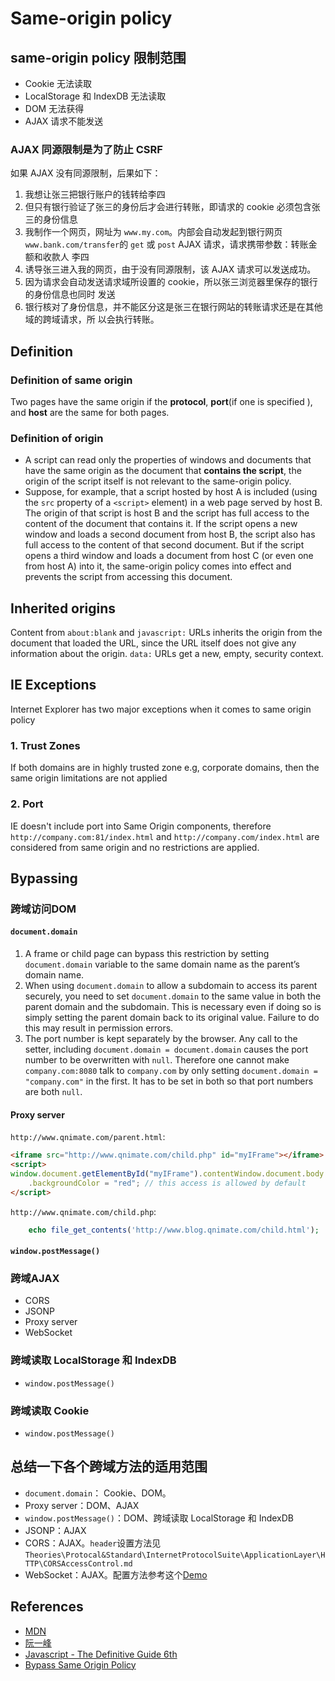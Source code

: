 # Same-origin policy


## same-origin policy 限制范围
* Cookie 无法读取
* LocalStorage 和 IndexDB 无法读取
* DOM 无法获得
* AJAX 请求不能发送  

### AJAX 同源限制是为了防止 CSRF
如果 AJAX 没有同源限制，后果如下：
1. 我想让张三把银行账户的钱转给李四
2. 但只有银行验证了张三的身份后才会进行转账，即请求的 cookie 必须包含张三的身份信息
3. 我制作一个网页，网址为 `www.my.com`。内部会自动发起到银行网页
`www.bank.com/transfer`的 `get` 或 `post` AJAX 请求，请求携带参数：转账金额和收款人
李四
4. 诱导张三进入我的网页，由于没有同源限制，该 AJAX 请求可以发送成功。
5. 因为请求会自动发送请求域所设置的 cookie，所以张三浏览器里保存的银行的身份信息也同时
发送
6. 银行核对了身份信息，并不能区分这是张三在银行网站的转账请求还是在其他域的跨域请求，所
以会执行转账。


## Definition
### Definition of same origin
Two pages have the same origin if the **protocol**, **port**(if one is specified
), and **host** are the same for both pages.

### Definition of origin
* A script can read only the properties of windows and documents that have the
same origin as the document that **contains the script**, the origin of the
script itself is not relevant to the same-origin policy.
* Suppose, for example, that a script hosted by host A is included (using the
`src` property of a `<script>` element) in a web page served by host B. The
origin of that script is host B and the script has full access to the content of
the document that contains it. If the script opens a new window and loads a
second document from host B, the script also has full access to the content of
that second document. But if the script opens a third window and loads a
document from host C (or even one from host A) into it, the same-origin policy
comes into effect and prevents the script from accessing this document.


## Inherited origins
Content from `about:blank` and `javascript:` URLs inherits the origin from the
document that loaded the URL, since the URL itself does not give any information
about the origin. `data:` URLs get a new, empty, security context.


## IE Exceptions
Internet Explorer has two major exceptions when it comes to same origin policy
### 1. Trust Zones
If both domains are in highly trusted zone e.g, corporate domains, then the same
 origin limitations are not applied
### 2. Port
IE doesn't include port into Same Origin components, therefore
`http://company.com:81/index.html` and `http://company.com/index.html` are
considered from same origin and no restrictions are applied.


## Bypassing
### 跨域访问DOM
#### `document.domain`
1. A frame or child page can bypass this restriction by setting `document.domain`
variable to the same domain name as the parent’s domain name.
2. When using `document.domain` to allow a subdomain to access its parent
securely, you need to set `document.domain` to the same value in both the parent
domain and the subdomain. This is necessary even if doing so is simply setting
the parent domain back to its original value. Failure to do this may result in
permission errors.
3. The port number is kept separately by the browser. Any call to the setter,
including `document.domain = document.domain` causes the port number to be
overwritten with `null`. Therefore one cannot make `company.com:8080` talk to
`company.com` by only setting `document.domain = "company.com"` in the first. It
 has to be set in both so that port numbers are both `null`.

#### Proxy server
`http://www.qnimate.com/parent.html`:
```html
<iframe src="http://www.qnimate.com/child.php" id="myIFrame"></iframe>
<script>
window.document.getElementById("myIFrame").contentWindow.document.body.style
    .backgroundColor = "red"; // this access is allowed by default
</script>
```

`http://www.qnimate.com/child.php`:
```php
    echo file_get_contents('http://www.blog.qnimate.com/child.html');
```

#### `window.postMessage()`

### 跨域AJAX
* CORS
* JSONP
* Proxy server
* WebSocket

### 跨域读取 LocalStorage 和 IndexDB
* `window.postMessage()`

### 跨域读取 Cookie
* `window.postMessage()`


## 总结一下各个跨域方法的适用范围
* `document.domain`： Cookie、DOM。
* Proxy server：DOM、AJAX
* `window.postMessage()`：DOM、跨域读取 LocalStorage 和 IndexDB
* JSONP：AJAX
* CORS：AJAX。`header`设置方法见`Theories\Protocal&Standard\InternetProtocolSuite\ApplicationLayer\HTTP\CORSAccessControl.md`
* WebSocket：AJAX。配置方法参考这个[Demo](https://github.com/samoyi/Nichijou/tree/master/communication/websocket)


## References
* [MDN](https://developer.mozilla.org/en-US/docs/Web/Security/Same-origin_policy)  
* [阮一峰](http://www.ruanyifeng.com/blog/2016/04/same-origin-policy.html)
* [Javascript - The Definitive Guide 6th](http://shop.oreilly.com/product/9780596805531.do)
* [Bypass Same Origin Policy](http://qnimate.com/same-origin-policy-in-nutshell/)
